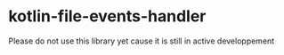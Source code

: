 # kotlin-file-events-handler

Please do not use this library yet cause it is still in active developpement
